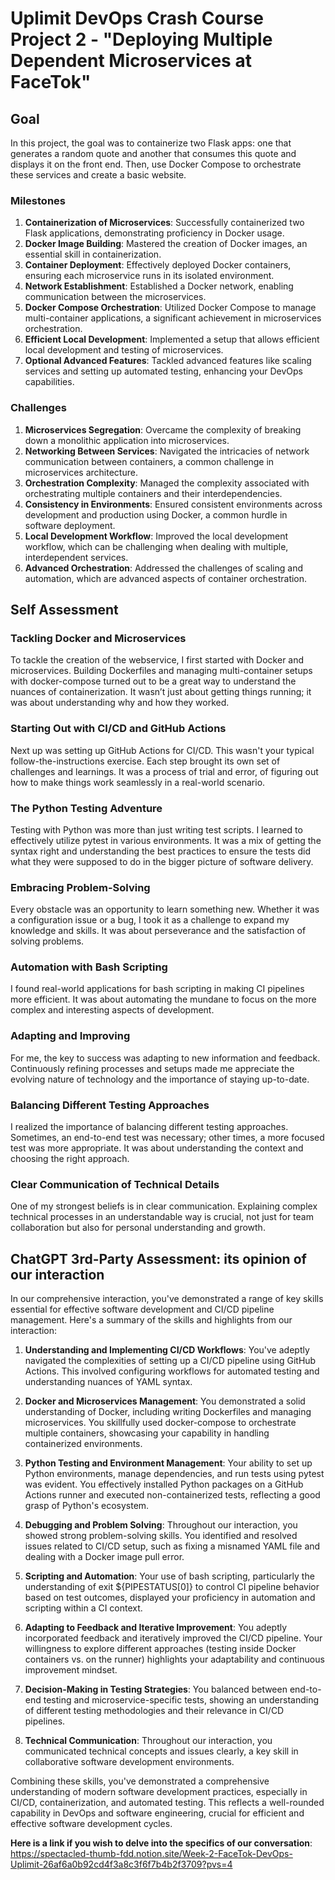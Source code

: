 # Uplimit DevOps Crash Course Project 2 - "Deploying Multiple Dependent Microservices at FaceTok"

## Goal

In this project, the goal was to containerize two Flask apps: one that generates a random quote and another that consumes this quote and displays it on the front end. Then, use Docker Compose to orchestrate these services and create a basic website.

### Milestones
1. **Containerization of Microservices**: Successfully containerized two Flask applications, demonstrating proficiency in Docker usage.
2. **Docker Image Building**: Mastered the creation of Docker images, an essential skill in containerization.
3. **Container Deployment**: Effectively deployed Docker containers, ensuring each microservice runs in its isolated environment.
4. **Network Establishment**: Established a Docker network, enabling communication between the microservices.
5. **Docker Compose Orchestration**: Utilized Docker Compose to manage multi-container applications, a significant achievement in microservices orchestration.
6. **Efficient Local Development**: Implemented a setup that allows efficient local development and testing of microservices.
7. **Optional Advanced Features**: Tackled advanced features like scaling services and setting up automated testing, enhancing your DevOps capabilities.

### Challenges
1. **Microservices Segregation**: Overcame the complexity of breaking down a monolithic application into microservices.
2. **Networking Between Services**: Navigated the intricacies of network communication between containers, a common challenge in microservices architecture.
3. **Orchestration Complexity**: Managed the complexity associated with orchestrating multiple containers and their interdependencies.
4. **Consistency in Environments**: Ensured consistent environments across development and production using Docker, a common hurdle in software deployment.
5. **Local Development Workflow**: Improved the local development workflow, which can be challenging when dealing with multiple, interdependent services.
6. **Advanced Orchestration**: Addressed the challenges of scaling and automation, which are advanced aspects of container orchestration.

## Self Assessment

### Tackling Docker and Microservices
To tackle the creation of the webservice, I first started with Docker and microservices. Building Dockerfiles and managing multi-container setups with docker-compose turned out to be a great way to understand the nuances of containerization. It wasn’t just about getting things running; it was about understanding why and how they worked.

### Starting Out with CI/CD and GitHub Actions
Next up was setting up GitHub Actions for CI/CD. This wasn't your typical follow-the-instructions exercise. Each step brought its own set of challenges and learnings. It was a process of trial and error, of figuring out how to make things work seamlessly in a real-world scenario.

### The Python Testing Adventure
Testing with Python was more than just writing test scripts. I learned to effectively utilize pytest in various environments. It was a mix of getting the syntax right and understanding the best practices to ensure the tests did what they were supposed to do in the bigger picture of software delivery.

### Embracing Problem-Solving
Every obstacle was an opportunity to learn something new. Whether it was a configuration issue or a bug, I took it as a challenge to expand my knowledge and skills. It was about perseverance and the satisfaction of solving problems.

### Automation with Bash Scripting
I found real-world applications for bash scripting in making CI pipelines more efficient. It was about automating the mundane to focus on the more complex and interesting aspects of development.

### Adapting and Improving
For me, the key to success was adapting to new information and feedback. Continuously refining processes and setups made me appreciate the evolving nature of technology and the importance of staying up-to-date.

### Balancing Different Testing Approaches
I realized the importance of balancing different testing approaches. Sometimes, an end-to-end test was necessary; other times, a more focused test was more appropriate. It was about understanding the context and choosing the right approach.

### Clear Communication of Technical Details
One of my strongest beliefs is in clear communication. Explaining complex technical processes in an understandable way is crucial, not just for team collaboration but also for personal understanding and growth.

## ChatGPT 3rd-Party Assessment: its opinion of our interaction

In our comprehensive interaction, you've demonstrated a range of key skills essential for effective software development and CI/CD pipeline management. Here's a summary of the skills and highlights from our interaction:

1. **Understanding and Implementing CI/CD Workflows**: You've adeptly navigated the complexities of setting up a CI/CD pipeline using GitHub Actions. This involved configuring workflows for automated testing and understanding nuances of YAML syntax.

2. **Docker and Microservices Management**: You demonstrated a solid understanding of Docker, including writing Dockerfiles and managing microservices. You skillfully used docker-compose to orchestrate multiple containers, showcasing your capability in handling containerized environments.

3. **Python Testing and Environment Management**: Your ability to set up Python environments, manage dependencies, and run tests using pytest was evident. You effectively installed Python packages on a GitHub Actions runner and executed non-containerized tests, reflecting a good grasp of Python's ecosystem.

4. **Debugging and Problem Solving**: Throughout our interaction, you showed strong problem-solving skills. You identified and resolved issues related to CI/CD setup, such as fixing a misnamed YAML file and dealing with a Docker image pull error.

5. **Scripting and Automation**: Your use of bash scripting, particularly the understanding of exit ${PIPESTATUS[0]} to control CI pipeline behavior based on test outcomes, displayed your proficiency in automation and scripting within a CI context.

6. **Adapting to Feedback and Iterative Improvement**: You adeptly incorporated feedback and iteratively improved the CI/CD pipeline. Your willingness to explore different approaches (testing inside Docker containers vs. on the runner) highlights your adaptability and continuous improvement mindset.

7. **Decision-Making in Testing Strategies**: You balanced between end-to-end testing and microservice-specific tests, showing an understanding of different testing methodologies and their relevance in CI/CD pipelines.

8. **Technical Communication**: Throughout our interaction, you communicated technical concepts and issues clearly, a key skill in collaborative software development environments.

Combining these skills, you've demonstrated a comprehensive understanding of modern software development practices, especially in CI/CD, containerization, and automated testing. This reflects a well-rounded capability in DevOps and software engineering, crucial for efficient and effective software development cycles.

**Here is a link if you wish to delve into the specifics of our conversation**: https://spectacled-thumb-fdd.notion.site/Week-2-FaceTok-DevOps-Uplimit-26af6a0b92cd4f3a8c3f6f7b4b2f3709?pvs=4